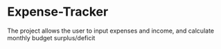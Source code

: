 # Expense-Tracker
The project allows the user to input expenses and income, and calculate monthly budget surplus/deficit

